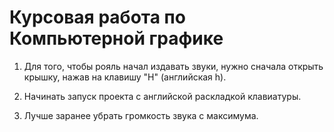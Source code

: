# Курсовая работа по Компьютерной графике
1) Для того, чтобы рояль начал издавать звуки, нужно сначала открыть крышку, нажав на клавишу "H" (английская h).

2) Начинать запуск проекта с английской раскладкой клавиатуры.

3) Лучше заранее убрать громкость звука с максимума.
